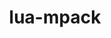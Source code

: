 ---
title: "lua-mpack"
layout: cache
categories: [package, v0.23.0]
meta: {"versions": ["1.0.12"], "compilers": ["gcc@=10.2.1"], "oss": ["centos7"], "platforms": ["linux"], "targets": ["x86_64_v3"], "stacks": ["developer-tools-manylinux2014", "root"], "num_specs": 1, "num_specs_by_stack": {"root": 1, "developer-tools-manylinux2014": 1}}
spec_details: [{"hash": "h6j6gxqajpstwz3rth4bg7fogwrrhdqf", "compiler": "gcc@=10.2.1", "versions": ["1.0.12"], "os": "centos7", "platform": "linux", "target": "x86_64_v3", "variants": ["build_system=lua"], "stacks": ["root", "developer-tools-manylinux2014"], "size": "-", "tarball": "https://binaries.spack.io/v0.23.0/build_cache/linux-centos7-x86_64_v3/gcc-10.2.1/lua-mpack-1.0.12/linux-centos7-x86_64_v3-gcc-10.2.1-lua-mpack-1.0.12-h6j6gxqajpstwz3rth4bg7fogwrrhdqf.spack"}]
---